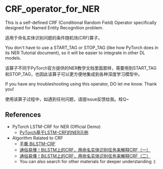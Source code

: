 # CRF_operator_for_NER
This is a self-defined CRF (Conditional Random Field) Operator specifically designed for Named Entity Recognition problem.

适用于命名实体识别问题的条件随机场(CRF)算子。

You don't have to use a START_TAG or STOP_TAG (like how PyTorch does in its NER Tutorial document), so it will be easier to integrate in other DL models.

该算子不同于PyTorch官方提供的NER教学文档里面那样，需要用到START_TAG和STOP_TAG，也因此该算子可以更方便地集成到各种深度学习模型中。

If you have any troubleshooting using this operator, DO let me know. Thank you!

使用该算子过程中，如遇到任何问题，请提issue反馈给我。栓Q~

## References

* PyTorch LSTM-CRF for NER (Official Demo)
  * [PyTorch基于LSTM-CRF的NER示例](https://pytorch.org/tutorials/beginner/nlp/advanced_tutorial.html?highlight=ner)
* Algorithm Ralated to CRF
  * [手撕 BiLSTM-CRF](https://zhuanlan.zhihu.com/p/97676647)
  * [通俗易懂！BiLSTM上的CRF，用命名实体识别任务来解释CRF（一）](https://zhuanlan.zhihu.com/p/119254570)
  * [通俗易懂！BiLSTM上的CRF，用命名实体识别任务来解释CRF（二）](https://zhuanlan.zhihu.com/p/121499333)
  * You can also search for other materials for deeper understanding :)